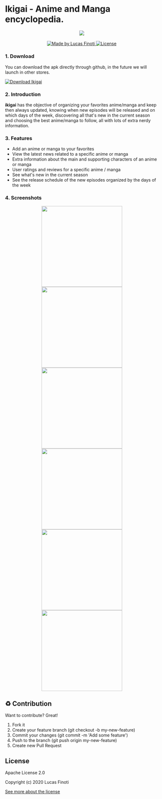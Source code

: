 
# Ikigai - Anime and Manga encyclopedia.
  
  
<h4 align="center">
  <img src="https://wallup.net/wp-content/uploads/2016/01/98590-minimalism-Nippon-origami-digital_art-waves-Japan-birds-Nihon.jpg"/>
  <br />
</h4>

<p align="center">
  <a href="https://lucasfinoti.netlify.app">
    <img alt="Made by Lucas Finoti" src="https://img.shields.io/badge/made%20by-LucasFinoti-red"/>
  </a>
  <a href="https://github.com/FinotiLucas/Ikigai/blob/master/LICENSE">
    <img alt="License" src="https://img.shields.io/badge/license-Apache 2.0-red"/>
  </a>
</p>


### 1. Download
You can download the apk directly through github, in the future we will launch in other stores.

<a href="https://github.com/FinotiLucas/Ikigai/releases">
  <img  alt="Download Ikigai"  src="https://img.shields.io/github/downloads-pre/finotilucas/Ikigai/latest/total?color=blue&label=Ikigai%20%28Alpha%29&github"/>
</a>

</p>

### 2. Introduction

<b>ikigai</b> has the objective of organizing your favorites anime/manga and keep then always updated, knowing when new episodes will be released and on which days of the week, discovering all that's new in the current season and choosing the best anime/manga to follow, all with lots of extra nerdy information.

### 3. Features  

- Add an anime or manga to your favorites
- View the latest news related to a specific anime or manga
- Extra information about the main and supporting characters of an anime or manga
- User ratings and reviews for a specific anime / manga
- See what's new in the current season
- See the release schedule of the new episodes organized by the days of the week

### 4. Screenshots

<p align="center">
  <img src="./assets/screenshots/1.png" width="265" />

  <img src="./assets/screenshots/2.png" width="265" />

  <img src="./assets/screenshots/3.png" width="265" />

  <img src="./assets/screenshots/4.png" width="265" />

  <img src="./assets/screenshots/5.png" width="265" />

  <img src="./assets/screenshots/6.png" width="265" />
</p>

## :recycle:  Contribution

Want to contribute? Great!

1. Fork it
2. Create your feature branch (git checkout -b my-new-feature)
3. Commit your changes (git commit -m 'Add some feature')
4. Push to the branch (git push origin my-new-feature)
5. Create new Pull Request


## License

Apache License 2.0

Copyright (c) 2020 Lucas Finoti

[See more about the license][LICENSE]

[LICENSE]: <https://github.com/FinotiLucas/All-Nihon/blob/master/LICENSE>
